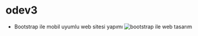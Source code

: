# odev3
* Bootstrap ile mobil uyumlu web sitesi yapımı
![bootstrap ile web tasarım](https://github.com/haticegokceavci/odev3/blob/740b9bd426acd44bae62a5fccd3748fa31a6189a/img/odev.gif)
